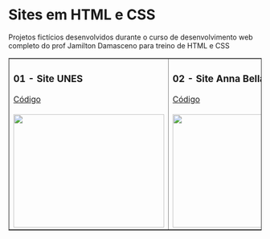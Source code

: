 # Sites em HTML e CSS
Projetos fictícios desenvolvidos durante o curso de desenvolvimento web completo do prof Jamilton Damasceno para treino de HTML e CSS

<table border="1">
  <tr>
    <td>
      <h3>01 - Site UNES</h3>
      <a href="./01-site-Unes/">Código</a><br><br>
     <a href="https://github.com/livia-somera"><img src="https://i.picasion.com/pic91/1141ce0baaf0fadee053828ad2638bb5.gif" width="300" height="225" border="0"></a>
    </td>    
    <td>
      <h3>02 - Site Anna Bella</h3>
      <a href="./02-site-Anna-Bella/">Código</a><br><br>
     <a href="https://github.com/livia-somera"><img src="https://i.picasion.com/pic91/051946bcd1042cd81a78c31cfba36e3c.gif" width="300" height="225" border="0"></a>
    </td>        
  </tr>
</table>
